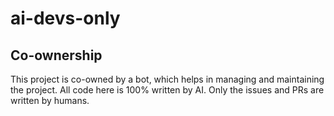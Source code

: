 # ai-devs-only

## Co-ownership
This project is co-owned by a bot, which helps in managing and maintaining the project. All code here is 100% written by AI. Only the issues and PRs are written by humans.